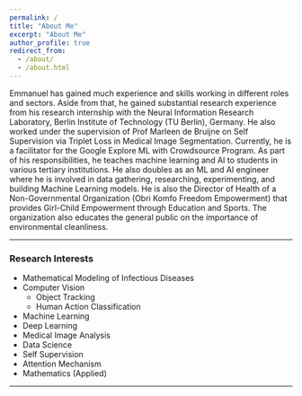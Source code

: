 ```yaml
---
permalink: /
title: "About Me"
excerpt: "About Me"
author_profile: true
redirect_from: 
  - /about/
  - /about.html
---
```



Emmanuel has gained much experience and skills working in different roles and sectors. 
Aside from that, he gained substantial research experience from his research internship with the Neural Information Research Laboratory, Berlin Institute of Technology (TU Berlin), Germany. He also worked under the supervision of Prof Marleen de Bruijne on Self Supervision via Triplet Loss in Medical Image Segmentation.
Currently, he is a facilitator for the Google Explore ML with Crowdsource Program. As part of his responsibilities, he teaches machine learning and AI to students in various tertiary institutions. 
He also doubles as an ML and AI engineer where he is involved in data gathering, researching, experimenting, and building  Machine Learning models.
He is also the Director of Health of a Non-Governmental Organization (Obri Komfo Freedom Empowerment) that provides Girl-Child Empowerment through Education and Sports. The organization also educates the general public on the importance of environmental cleanliness.



---
### Research Interests
* Mathematical Modeling of Infectious Diseases
* Computer Vision
    * Object Tracking
    * Human Action Classification
* Machine Learning 
* Deep Learning 
* Medical Image Analysis
* Data Science
* Self Supervision
* Attention Mechanism
* Mathematics (Applied)

---
